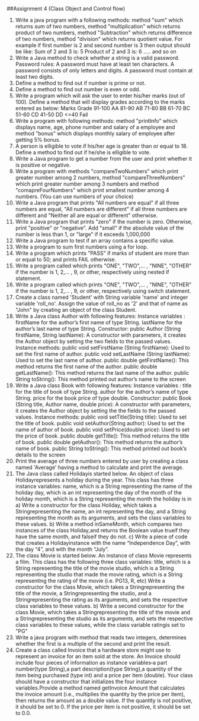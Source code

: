 ##Assignment 4 (Class Object and Control flow)

1. Write a java program with a following methods:  method "sum" which returns sum of two numbers,  method "multiplication" which returns product of two numbers, method "Subtraction" which returns difference of two numbers, method "division" which returns quotient value. For example if first number is 2 and second number is 3 then output should be like:
Sum of 2 and 3 is: 5
Product of 2 and 3 is: 6
..... and so on
2. Write a Java method to check whether a string is a valid password.
Password rules:
A password must have at least ten characters.
A password consists of only letters and digits.
A password must contain at least two digits.
3. Define a method to find out if number is prime or not.
4. Define a method to find out number is even or odd. 
5. Write a program which will ask the user to enter his/her marks (out of 100). Define a method that will display grades according to the marks entered as below:
Marks        Grade
91-100         AA
81-90          AB
71-80          BB
61-70          BC
51-60          CD
41-50          DD
<=40          Fail
74. Write a program with following methods: method "printInfo" which displays name, age, phone number and salary of a employee and method "bonus" which displays monthly salary of employee after getting 5% bonus.
75. A person is elligible to vote if his/her age is greater than or equal to 18. Define a method to find out if he/she is elligible to vote.
76. Write a Java program to get a number from the user and print whether it is positive or negative.
77. Write a program with methods "compareTwoNumbers" which print greater number among 2 numbers, method "compareThreeNumbers" which print greater number among 3 numbers and method "comapreFourNumbers" which print smallest number among 4 numbers. (You can use numbers of your choice)
78. Write a Java program that prints "All numbers are equal" if all three numbers are equal, "All numbers are different" if all three numbers are different and "Neither all are equal or different" otherwise.
79. Write a Java program that prints "zero" if the number is zero. Otherwise, print "positive" or "negative". Add "small" if the absolute value of the number is less than 1, or "large" if it exceeds 1,000,000
80. Write a Java program to test if an array contains a specific value. 
81. Write a program to sum first numbers using a for loop.
82. Write a program which prints "PASS" if marks of student are more than or equal to 50; and prints FAIL otherwise.
83. Write a program called which prints "ONE", "TWO",... , "NINE", "OTHER" if the number is 1, 2,... , 9, or other, respectively using nested if statement. 
84. Write a program called which prints "ONE", "TWO",... , "NINE", "OTHER" if the number is 1, 2,... , 9, or other, respectively using switch statement.
85. Create a class named 'Student' with String variable 'name' and integer variable 'roll_no'. Assign the value of roll_no as '2' and that of name as "John" by creating an object of the class Student.
86. Write a Java class Author with following features:
Instance variables :
firstName for the author’s first name of type String.
lastName for the author’s last name of type String.
Constructor:
public Author (String firstName, String lastName): A constructor with parameters, it creates the Author object by setting the two fields to the passed values.
Instance methods:
public void setFirstName (String firstName): Used to set the first name of author.
public void setLastName (String lastName): Used to set the last name of author.
public double getFirstName(): This method returns the first name of the author.
public double getLastName(): This method returns the last name of the author.
public String toString(): This method printed out author’s name to the screen
87. Write a Java class Book with following features:
Instance variables :
title for the title of book of type String.
author for the author’s name of type String.
price for the book price of type double.
Constructor:
public Book (String title, Author name, double price): A constructor with parameters, it creates the Author object by setting the the fields to the passed values.
Instance methods:
public void setTitle(String title): Used to set the title of book.
public void setAuthor(String author): Used to set the name of author of book.
public void setPrice(double price): Used to set the price of book.
public double getTitle(): This method returns the title of book.
public double getAuthor(): This method returns the author’s name of book.
public String toString(): This method printed out book’s details to the screen
88. Print the average of three numbers entered by user by creating a class named 'Average' having a method to calculate and print the average.
89. The Java class called Holidayis started below. An object of class Holidayrepresents a
holiday during the year. This class has three instance variables:
name, which is a String representing the name of the holiday
day, which is an int representing the day of the month of the holiday
month, which is a String representing the month the holiday is in
a) Write a constructor for the class Holiday, which takes a Stringrepresenting the name, an
int representing the day, and a String representing the month as its arguments, and sets the
class variables to these values.
b) Write a method inSameMonth, which compares two instances of the class Holiday,and
returns the Boolean value trueif they have the same month, and falseif they do not.
c) Write a piece of code that creates a Holidayinstance with the name “Independence Day”,
with the day “4”, and with the month “July”.
90. The class Movie is started below. An instance of class Movie represents a film. This class
has the following three class variables:
title, which is a String representing the title of the movie
studio, which is a String representing the studio that made the movie
rating, which is a String representing the rating of the movie (i.e. PG­13, R, etc)
Write a constructor for the class Movie, which takes a Stringrepresenting the title of the
movie, a Stringrepresenting the studio, and a Stringrepresenting the rating as its
arguments, and sets the respective class variables to these values.
b) Write a second constructor for the class Movie, which takes a Stringrepresenting the title
of the movie and a Stringrepresenting the studio as its arguments, and sets the respective
class variables to these values, while the class variable ratingis set to "PG"
91. Write a java program with method that reads two integers, determines whether the first is a multiple of the second and print
the result.
92. Create a class called Invoice that a hardware store might use to represent an invoice for an item sold at the store.
An Invoice should include four pieces of information as instance variables‐a part number(type String),a part
description(type String),a quantity of the item being purchased (type int) and a price per item  (double). Your
class should have a constructor that initializes the four instance variables.Provide a method named getInvoice Amount that calculates the invoice
amount (i.e., multiplies the quantity by the price per item), then returns the amount as a double value. If the
quantity is not positive, it should be set to 0. If the price per item is not positive, it should be set to 0.0.
